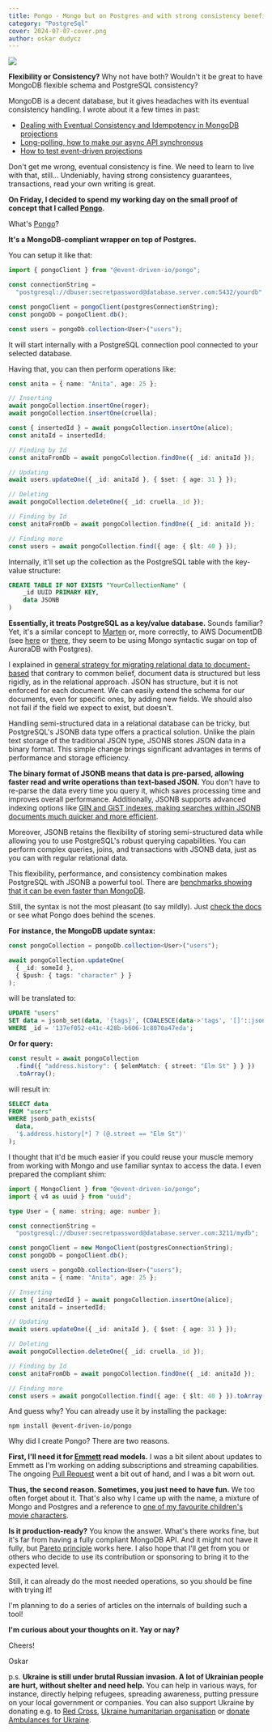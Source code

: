 ```yaml
---
title: Pongo - Mongo but on Postgres and with strong consistency benefits
category: "PostgreSql"
cover: 2024-07-07-cover.png
author: oskar dudycz
---
```


![](2024-07-07-cover.png)

**Flexibility or Consistency?** Why not have both? Wouldn't it be great to have MongoDB flexible schema and PostgreSQL consistency?

MongoDB is a decent database, but it gives headaches with its eventual consistency handling. I wrote about it a few times in past:
- [Dealing with Eventual Consistency and Idempotency in MongoDB projections](/en/dealing_with_eventual_consistency_and_idempotency_in_mongodb_projections/)
- [Long-polling, how to make our async API synchronous](/en/long_polling_and_eventual_consistency/)
- [How to test event-driven projections](/en/testing_event_driven_projections/)

Don't get me wrong, eventual consistency is fine. We need to learn to live with that, still... Undeniably, having strong consistency guarantees, transactions, read your own writing is great.

**On Friday, I decided to spend my working day on the small proof of concept that I called [Pongo](https://github.com/event-driven-io/Pongo).** 

What's [Pongo](https://github.com/event-driven-io/Pongo)? 

**It's a MongoDB-compliant wrapper on top of Postgres.**

You can setup it like that:

```typescript
import { pongoClient } from "@event-driven-io/pongo";

const connectionString =
  "postgresql://dbuser:secretpassword@database.server.com:5432/yourdb";

const pongoClient = pongoClient(postgresConnectionString);
const pongoDb = pongoClient.db();

const users = pongoDb.collection<User>("users");
```

It will start internally with a PostgreSQL connection pool connected to your selected database. 

Having that, you can then perform operations like:

```typescript
const anita = { name: "Anita", age: 25 };

// Inserting
await pongoCollection.insertOne(roger);
await pongoCollection.insertOne(cruella);

const { insertedId } = await pongoCollection.insertOne(alice);
const anitaId = insertedId;

// Finding by Id
const anitaFromDb = await pongoCollection.findOne({ _id: anitaId });

// Updating
await users.updateOne({ _id: anitaId }, { $set: { age: 31 } });

// Deleting
await pongoCollection.deleteOne({ _id: cruella._id });

// Finding by Id
const anitaFromDb = await pongoCollection.findOne({ _id: anitaId });

// Finding more
const users = await pongoCollection.find({ age: { $lt: 40 } });
```

Internally, it'll set up the collection as the PostgreSQL table with the key-value structure:

```sql
CREATE TABLE IF NOT EXISTS "YourCollectionName" (
    _id UUID PRIMARY KEY, 
    data JSONB
)
```

**Essentially, it treats PostgreSQL as a key/value database.** Sounds familiar? Yet, it's a similar concept to [Marten](https://martendb.io/) or, more correctly, to AWS DocumentDB (see [here](https://www.enterprisedb.com/blog/documentdb-really-postgresql) or [there](https://news.ycombinator.com/item?id=18870397), they seem to be using Mongo syntactic sugar on top of AuroraDB with Postgres). 

I explained in [general strategy for migrating relational data to document-based](/en/strategy_on_migrating_relational_data_to_document_based/) that contrary to common belief, document data is structured but less rigidly, as in the relational approach. JSON has structure, but it is not enforced for each document. We can easily extend the schema for our documents, even for specific ones, by adding new fields. We should also not fail if the field we expect to exist, but doesn't. 

Handling semi-structured data in a relational database can be tricky, but PostgreSQL's JSONB data type offers a practical solution. Unlike the plain text storage of the traditional JSON type, JSONB stores JSON data in a binary format. This simple change brings significant advantages in terms of performance and storage efficiency.

**The binary format of JSONB means that data is pre-parsed, allowing faster read and write operations than text-based JSON.** You don't have to re-parse the data every time you query it, which saves processing time and improves overall performance. Additionally, JSONB supports advanced indexing options like [GIN and GiST indexes, making searches within JSONB documents much quicker and more efficient](https://pganalyze.com/blog/gin-index#postgresql-jsonb-and-gin-indexes).

Moreover, JSONB retains the flexibility of storing semi-structured data while allowing you to use PostgreSQL's robust querying capabilities. You can perform complex queries, joins, and transactions with JSONB data, just as you can with regular relational data. 

This flexibility, performance, and consistency combination makes PostgreSQL with JSONB a powerful tool. There are [benchmarks showing that it can be even faster than MongoDB](https://info.enterprisedb.com/rs/069-ALB-339/images/PostgreSQL_MongoDB_Benchmark-WhitepaperFinal.pdf).

Still, the syntax is not the most pleasant (to say mildly). Just [check the docs](https://www.postgresql.org/docs/current/functions-json.html) or see what Pongo does behind the scenes.

**For instance, the MongoDB update syntax:**

```typescript
const pongoCollection = pongoDb.collection<User>("users");

await pongoCollection.updateOne(
  { _id: someId },
  { $push: { tags: "character" } }
);
```

will be translated to:

```sql
UPDATE "users"
SET data = jsonb_set(data, '{tags}', (COALESCE(data->'tags', '[]'::jsonb) || to_jsonb('character')))
WHERE _id = '137ef052-e41c-428b-b606-1c8070a47eda';
```

**Or for query:**

```typescript
const result = await pongoCollection
  .find({ "address.history": { $elemMatch: { street: "Elm St" } } })
  .toArray();
```

will result in:

```sql
SELECT data
FROM "users"
WHERE jsonb_path_exists(
  data,
  '$.address.history[*] ? (@.street == "Elm St")'
);
```

I thought that it'd be much easier if you could reuse your muscle memory from working with Mongo and use familiar syntax to access the data. I even prepared the compliant shim:

```typescript
import { MongoClient } from "@event-driven-io/pongo";
import { v4 as uuid } from "uuid";

type User = { name: string; age: number };

const connectionString =
  "postgresql://dbuser:secretpassword@database.server.com:3211/mydb";

const pongoClient = new MongoClient(postgresConnectionString);
const pongoDb = pongoClient.db();

const users = pongoDb.collection<User>("users");
const anita = { name: "Anita", age: 25 };

// Inserting
const { insertedId } = await pongoCollection.insertOne(alice);
const anitaId = insertedId;

// Updating
await users.updateOne({ _id: anitaId }, { $set: { age: 31 } });

// Deleting
await pongoCollection.deleteOne({ _id: cruella._id });

// Finding by Id
const anitaFromDb = await pongoCollection.findOne({ _id: anitaId });

// Finding more
const users = await pongoCollection.find({ age: { $lt: 40 } }).toArray();
```

And guess why? You can already use it by installing the package:

```shell
npm install @event-driven-io/pongo
```

Why did I create Pongo? There are two reasons. 

**First, I'll need it for [Emmett](https://event-driven-io.github.io/emmett/) read models.** I was a bit silent about updates to Emmett as I'm working on adding subscriptions and streaming capabilities. The ongoing [Pull Request](https://github.com/event-driven-io/emmett/pull/76) went a bit out of hand, and I was a bit worn out. 

**Thus, the second reason. Sometimes, you just need to have fun.** We too often forget about it. That's also why I came up with the name, a mixture of Mongo and Postgres and a reference to [one of my favourite children's movie characters](https://disney.fandom.com/wiki/Pongo).

**Is it production-ready?** You know the answer. What's there works fine, but it's far from having a fully compliant MongoDB API. And it might not have it fully, but [Pareto principle](https://en.wikipedia.org/wiki/Pareto_principle) works here. I also hope that I'll get from you or others who decide to use its contribution or sponsoring to bring it to the expected level.

Still, it can already do the most needed operations, so you should be fine with trying it!

I'm planning to do a series of articles on the internals of building such a tool!

**I'm curious about your thoughts on it. Yay or nay?**

Cheers!

Oskar

p.s. **Ukraine is still under brutal Russian invasion. A lot of Ukrainian people are hurt, without shelter and need help.** You can help in various ways, for instance, directly helping refugees, spreading awareness, putting pressure on your local government or companies. You can also support Ukraine by donating e.g. to [Red Cross](https://www.icrc.org/pl/donate/ukraine), [Ukraine humanitarian organisation](https://savelife.in.ua/pl/donate/) or [donate Ambulances for Ukraine](https://www.gofundme.com/f/help-to-save-the-lives-of-civilians-in-a-war-zone).
